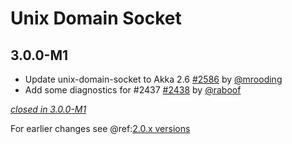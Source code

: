 # Unix Domain Socket

## 3.0.0-M1

- Update unix-domain-socket to Akka 2.6 [#2586](https://github.com/akka/alpakka/issues/2586) by [@mrooding](https://github.com/mrooding)
- Add some diagnostics for #2437 [#2438](https://github.com/akka/alpakka/issues/2438) by [@raboof](https://github.com/raboof)

[*closed in 3.0.0-M1*](https://github.com/akka/alpakka/issues?q=is%3Aclosed+milestone%3A3.0.0-M1+label%3Ap%3Aunix-domain-socket)

For earlier changes see @ref:[2.0.x versions](../2.0.x/unix-domain-socket.md)
